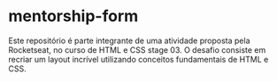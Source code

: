 # mentorship-form
Este repositório é parte integrante de uma atividade proposta pela Rocketseat, no curso de HTML e CSS stage 03. O desafio consiste em recriar um layout incrível utilizando conceitos fundamentais de HTML e CSS.
